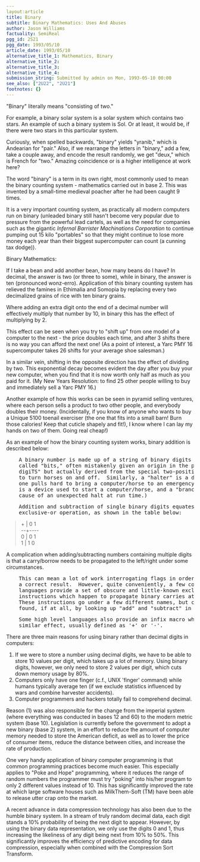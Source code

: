 ```yaml
---
layout:article
title: Binary
subtitle: Binary Mathematics: Uses And Abuses
author: Jason Williams
factuality: SemiReal
pgg_id: 2S21
pgg_date: 1993/05/10
article_date: 1993/05/10
alternative_title_1: Mathematics, Binary
alternative_title_2: 
alternative_title_3: 
alternative_title_4: 
submission_string: Submitted by admin on Mon, 1993-05-10 00:00
see_also: ["2U22", "2U21"]
footnotes: {}
---
```

<div>
<p>"Binary" literally means "consisting of two."</p>
<p>For example, a binary solar system is a solar system which contains two stars. An example of such a binary system is Sol. Or at least, it would be, if there were two stars in this particular system.</p>
<p>Curiously, when spelled backwards, "binary" yields "yranib," which is Andearian for "pair." Also, if we rearrange the letters in "binary," add a few, take a couple away, and encode the result randomly, we get "deux," which is French for "two." Amazing coincidence or is a higher intelligence at work here?</p>
<p>The word "binary" is a term in its own right, most commonly used to mean the binary counting system - mathematics carried out in base 2. This was invented by a small-time medieval poacher after he had been caught 9 times.</p>
<p>It is a very important counting system, as practically all modern computers run on binary (unleaded binary still hasn't become very popular due to pressure from the powerful lead cartels, as well as the need for companies such as the gigantic <em>Infernal Barrister Machinations Corporation</em> to continue pumping out 15 kilo "portables" so that they might continue to lose more money each year than their biggest supercomputer can count (a cunning tax dodge)).</p>
<p>Binary Mathematics:</p>
<p>If I take a bean and add another bean, how many beans do I have? In decimal, the answer is two (or three to some), while in binary, the answer is ten (pronounced wonz-erro). Application of this binary counting system has relieved the famines in Ethimalia and Somopia by replacing every two decimalized grains of rice with ten binary grains.</p>
<p>Where adding an extra digit onto the end of a decimal number will effectively multiply that number by 10, in binary this has the effect of multiplying by 2.</p>
<p>This effect can be seen when you try to "shift up" from one model of a computer to the next - the price doubles each time, and after 3 shifts there is no way you can afford the next one! (As a point of interest, a Yarc PMY 16 supercomputer takes 26 shifts for your average shoe salesman.)</p>
<p>In a similar vein, shifting in the opposite direction has the effect of dividing by two. This exponential decay becomes evident the day after you buy your new computer, when you find that it is now worth only half as much as you paid for it. (My New Years Resolution: to find 25 other people willing to buy and immediately sell a Yarc PMY 16.)</p>
<p>Another example of how this works can be seen in pyramid selling ventures, where each person sells a product to two other people, and everybody doubles their money. (Incidentally, if you know of anyone who wants to buy a Unique 5100 toenail exerciser (the one that fits into a small barn! Burn those calories! Keep that cuticle shapely and fit!), I know where I can lay my hands on two of them. Going real cheap!)</p>
<p>As an example of how the binary counting system works, binary addition is described below:</p>
<pre>
    A binary number is made up of a string of binary digits (sometimes
    called "bits," often mistakenly given an origin in the phrase "BInary
    digiTS" but actually derived from the special two-position switch used
    to turn horses on and off.  Similarly, a "halter" is a device upon which
    one pulls hard to bring a computer/horse to an emergency stop, a "boot"
    is a device used to start a computer/horse, and a "branch" is often the
    cause of an unexpected halt at run time.)
</pre>
<pre>
    Addition and subtraction of single binary digits equates to an
    exclusive-or operation, as shown in the table below:
</pre>
<blockquote>+ | 0 1<br>
--+----<br>
0 | 0 1<br>
1 | 1 0</blockquote>
<p>A complication when adding/subtracting numbers containing multiple digits is that a carry/borrow needs to be propagated to the left/right under some circumstances.</p>
<pre>
    This can mean a lot of work interrogating flags in order to calculate
    a correct result.  However, quite conveniently, a few computer assembly
    languages provide a set of obscure and little-known exclusive-or
    instructions which happen to propagate binary carries at the same time.
    These instructions go under a few different names, but can generally be
    found, if at all, by looking up "add" and "subtract" in the manual.
</pre>
<pre>
    Some high level languages also provide an infix macro which has a
    similar effect, usually defined as '+' or '-'.
</pre>
<p>There are three main reasons for using binary rather than decimal digits in computers:</p>
<ol>
<li value="1">If we were to store a number using decimal digits, we have to be able to store 10 values per digit, which takes up a lot of memory. Using binary digits, however, we only need to store 2 values per digit, which cuts down memory usage by 80%.</li>
<li value="2">Computers only have one finger (c.f., UNIX 'finger' command) while humans typically average ten (if we exclude statistics influenced by wars and combine harvester accidents).</li>
<li value="3">Computer programmers and hackers totally fail to comprehend decimal.</li>
</ol>
<p>Reason (1) was also responsible for the change from the imperial system (where everything was conducted in bases 12 and 60) to the modern metric system (base 10). Legislation is currently before the government to adopt a new binary (base 2) system, in an effort to reduce the amount of computer memory needed to store the American deficit, as well as to lower the price of consumer items, reduce the distance between cities, and increase the rate of production.</p>
<p>One very handy application of binary computer programming is that common programming practices become much easier. This especially applies to "Poke and Hope" programming, where it reduces the range of random numbers the programmer must try "poking" into his/her program to only 2 different values instead of 10. This has significantly improved the rate at which large software houses such as MilkThem-Soft (TM) have been able to release utter crap onto the market.</p>
<p>A recent advance in data compression technology has also been due to the humble binary system. In a stream of truly random decimal data, each digit stands a 10% probability of being the next digit to appear. However, by using the binary data representation, we only use the digits 0 and 1, thus increasing the likeliness of any digit being next from 10% to 50%. This significantly improves the efficiency of predictive encoding for data compression, especially when combined with the Compression Sort Transform.</p>
</div>
